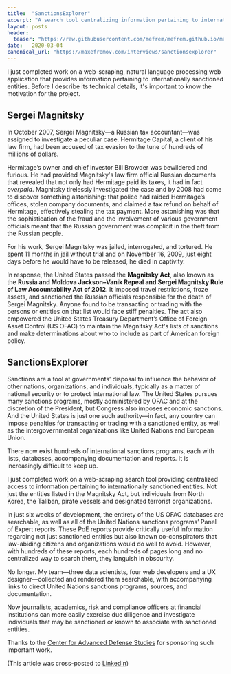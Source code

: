 ```yaml
---
title:  "SanctionsExplorer"
excerpt: "A search tool centralizing information pertaining to internationally sanctioned entities."
layout: posts
header:
  teaser: "https://raw.githubusercontent.com/mefrem/mefrem.github.io/master/assets/images/sanctionsexplorer.png"
date:   2020-03-04
canonical_url: "https://maxefremov.com/interviews/sanctionsexplorer"
---
```


I just completed work on a web-scraping, natural language processing web application that provides information pertaining to internationally sanctioned entities. Before I describe its technical details, it's important to know the motivation for the project.

## Sergei Magnitsky

In October 2007, Sergei Magnitsky—a Russian tax accountant—was assigned to investigate a peculiar case. Hermitage Capital, a client of his law firm, had been accused of tax evasion to the tune of hundreds of millions of dollars.

Hermitage’s owner and chief investor Bill Browder was bewildered and furious. He had provided Magnitsky's law firm official Russian documents that revealed that not only had Hermitage paid its taxes, it had in fact *overpaid*. Magnitsky tirelessly investigated the case and by 2008 had come to discover something astonishing: that police had raided Hermitage’s offices, stolen company documents, and claimed a tax refund on behalf of Hermitage, effectively stealing the tax payment. More astonishing was that the sophistication of the fraud and the involvement of various government officials meant that the Russian government was complicit in the theft from the Russian people.

For his work, Sergei Magnitsky was jailed, interrogated, and tortured. He spent 11 months in jail without trial and on November 16, 2009, just eight days before he would have to be released, he died in captivity.

In response, the United States passed the **Magnitsky Act**, also known as the **Russia and Moldova Jackson–Vanik Repeal and Sergei Magnitsky Rule of Law Accountability Act of 2012**. It imposed travel restrictions, froze assets, and sanctioned the Russian officials responsible for the death of Sergei Magnitsky. Anyone found to be transacting or trading with the persons or entities on that list would face stiff penalties. The act also empowered the United States Treasury Department’s Office of Foreign Asset Control (US OFAC) to maintain the Magnitsky Act's lists of sanctions and make determinations about who to include as part of American foreign policy.

## SanctionsExplorer

Sanctions are a tool at governments’ disposal to influence the behavior of other nations, organizations, and individuals, typically as a matter of national security or to protect international law. The United States pursues many sanctions programs, mostly administered by OFAC and at the discretion of the President, but Congress also imposes economic sanctions. And the United States is just one such authority—in fact, any country can impose penalties for transacting or trading with a sanctioned entity, as well as the intergovernmental organizations like United Nations and European Union.

There now exist hundreds of international sanctions programs, each with lists, databases, accompanying documentation and reports. It is increasingly difficult to keep up.

I just completed work on a web-scraping search tool providing centralized access to information pertaining to internationally sanctioned entities. Not just the entities listed in the Magnitsky Act, but individuals from North Korea, the Taliban, pirate vessels and designated terrorist organizations.

In just six weeks of development, the entirety of the US OFAC databases are searchable, as well as all of the United Nations sanctions programs’ Panel of Expert reports. These PoE reports provide critically useful information regarding not just sanctioned entities but also known co-conspirators that law-abiding citizens and organizations would do well to avoid. However, with hundreds of these reports, each hundreds of pages long and no centralized way to search them, they languish in obscurity.

No longer. My team—three data scientists,  four web developers and a UX designer—collected and rendered them searchable, with accompanying links to direct United Nations sanctions programs, sources, and documentation.

Now journalists, academics, risk and compliance officers at financial institutions can more easily exercise due diligence and investigate individuals that may be sanctioned or known to associate with sanctioned entities.

Thanks to the [Center for Advanced Defense Studies](https://c4ads.org/) for sponsoring such important work.

(This article was cross-posted to [LinkedIn](https://www.linkedin.com/pulse/sanctionsexplorer-max-efremov))

